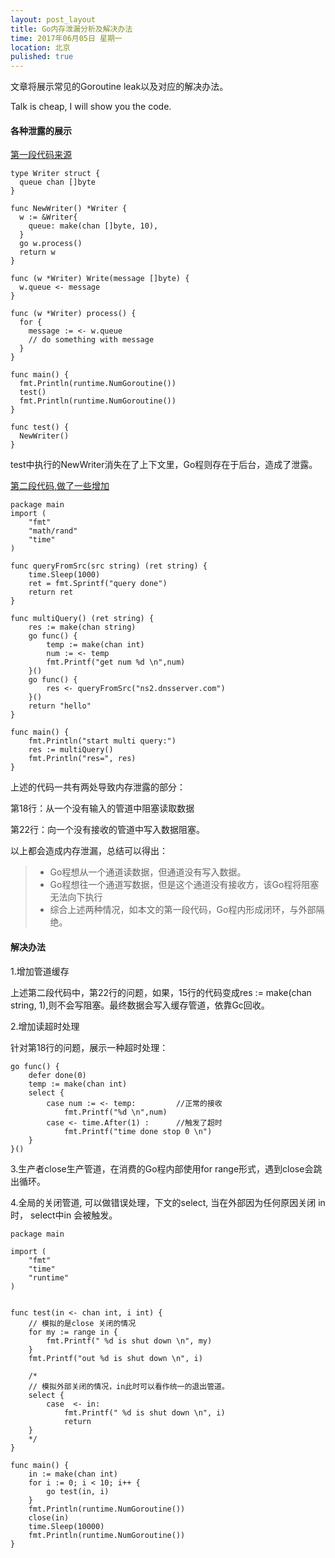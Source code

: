 ```yaml
---
layout: post_layout
title: Go内存泄漏分析及解决办法
time: 2017年06月05日 星期一
location: 北京
pulished: true
---
```


文章将展示常见的Goroutine leak以及对应的解决办法。

<!--break-->

Talk is cheap, I will show you the code.

####  **各种泄露的展示**

[第一段代码来源](http://openmymind.net/Leaking-Goroutines/)
```
type Writer struct {
  queue chan []byte
}

func NewWriter() *Writer {
  w := &Writer{
    queue: make(chan []byte, 10),
  }
  go w.process()
  return w
}

func (w *Writer) Write(message []byte) {
  w.queue <- message
}

func (w *Writer) process() {
  for {
    message := <- w.queue
    // do something with message
  }
}

func main() {
  fmt.Println(runtime.NumGoroutine()) 
  test()
  fmt.Println(runtime.NumGoroutine())
}

func test() {
  NewWriter()
}
```

test中执行的NewWriter消失在了上下文里，Go程则存在于后台，造成了泄露。


[第二段代码,做了一些增加](http://www.itwendao.com/article/detail/217770.html)
```
package main
import (
    "fmt"
    "math/rand"
    "time"
)

func queryFromSrc(src string) (ret string) {
    time.Sleep(1000)
    ret = fmt.Sprintf("query done")
    return ret
}

func multiQuery() (ret string) {
    res := make(chan string)
    go func() {
		temp := make(chan int)
		num := <- temp
		fmt.Printf("get num %d \n",num)	
    }()
    go func() {
        res <- queryFromSrc("ns2.dnsserver.com")
    }()
    return "hello"
}

func main() {
    fmt.Println("start multi query:")
    res := multiQuery()
    fmt.Println("res=", res)
}
```

上述的代码一共有两处导致内存泄露的部分：

第18行：从一个没有输入的管道中阻塞读取数据

第22行：向一个没有接收的管道中写入数据阻塞。

以上都会造成内存泄漏，总结可以得出：
> * Go程想从一个通道读数据，但通道没有写入数据。
> * Go程想往一个通道写数据，但是这个通道没有接收方，该Go程将阻塞无法向下执行
> * 综合上述两种情况，如本文的第一段代码，Go程内形成闭环，与外部隔绝。


####  **解决办法**


1.增加管道缓存

上述第二段代码中，第22行的问题，如果，15行的代码变成res := make(chan string, 1),则不会写阻塞。最终数据会写入缓存管道，依靠Gc回收。

2.增加读超时处理

针对第18行的问题，展示一种超时处理：

```
go func() {
    defer done(0)
    temp := make(chan int)
    select {
        case num := <- temp:         //正常的接收
            fmt.Printf("%d \n",num)
        case <- time.After(1) :      //触发了超时
            fmt.Printf("time done stop 0 \n")
    }
}()

```
3.生产者close生产管道，在消费的Go程内部使用for range形式，遇到close会跳出循环。


4.全局的关闭管道, 可以做错误处理，下文的select, 当在外部因为任何原因关闭 in 时， select中in 会被触发。

	
```
package main

import (
    "fmt"
    "time"
    "runtime"
)


func test(in <- chan int, i int) {
    // 模拟的是close 关闭的情况
    for my := range in {        
        fmt.Printf(" %d is shut down \n", my)
    }
    fmt.Printf("out %d is shut down \n", i)
    
    /*
    // 模拟外部关闭的情况，in此时可以看作统一的退出管道。
    select {
        case  <- in:
            fmt.Printf(" %d is shut down \n", i)
            return
    }
    */
}

func main() {
    in := make(chan int)
    for i := 0; i < 10; i++ {
        go test(in, i)
    }
    fmt.Println(runtime.NumGoroutine())
    close(in)
    time.Sleep(10000)
    fmt.Println(runtime.NumGoroutine())
}
```
